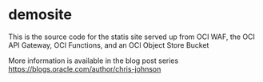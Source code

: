# demosite

This is the source code for the statis site served up from OCI WAF, the OCI API Gateway, OCI Functions, and an OCI Object Store Bucket

More information is available in the blog post series
https://blogs.oracle.com/author/chris-johnson
